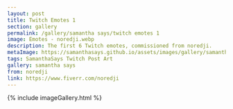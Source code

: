 ```yaml
---
layout: post
title: Twitch Emotes 1
section: gallery
permalink: /gallery/samantha says/twitch emotes 1
image: Emotes - noredji.webp
description: The first 6 Twitch emotes, commissioned from noredji.
metaImage: https://samanthasays.github.io/assets/images/gallery/samantha says/Emotes - noredji.webp
tags: SamanthaSays Twitch Post Art
gallery: samantha says
from: noredji
link: https://www.fiverr.com/noredji
---
```

{% include imageGallery.html %}
